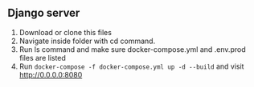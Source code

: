 ## Django server

1. Download or clone this files
2. Navigate inside folder with cd command.
3. Run ls command and make sure docker-compose.yml and .env.prod files are listed
4. Run `docker-compose -f docker-compose.yml up -d --build` and visit http://0.0.0.0:8080
